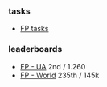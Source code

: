 ### tasks
- [FP tasks](https://www.hackerrank.com/domains/fp?filters%5Bstatus%5D%5B%5D=unsolved)

### leaderboards

- [FP - UA](https://www.hackerrank.com/leaderboard?filter=Ukraine&filter_on=country&page=1&track=fp&type=practice) 2nd / 1.260
- [FP - World](https://www.hackerrank.com/leaderboard?page=13&track=fp&type=practice) 235th / 145k
